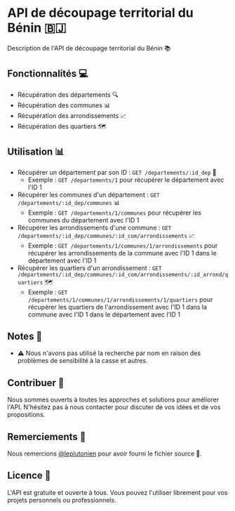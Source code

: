 # API de découpage territorial du Bénin 🇧🇯

Description de l'API de découpage territorial du Bénin 📚

## Fonctionnalités 💻

* Récupération des départements 🔍
* Récupération des communes 📊
* Récupération des arrondissements 📈
* Récupération des quartiers 🗺️

## Utilisation 📊

* Récupérer un département par son ID : `GET /departements/:id_dep` 📝
	+ Exemple : `GET /departements/1` pour récupérer le département avec l'ID 1
* Récupérer les communes d'un département : `GET /departements/:id_dep/communes` 📊
	+ Exemple : `GET /departements/1/communes` pour récupérer les communes du département avec l'ID 1
* Récupérer les arrondissements d'une commune : `GET /departements/:id_dep/communes/:id_com/arrondissements` 📈
	+ Exemple : `GET /departements/1/communes/1/arrondissements` pour récupérer les arrondissements de la commune avec l'ID 1 dans le département avec l'ID 1
* Récupérer les quartiers d'un arrondissement : `GET /departements/:id_dep/communes/:id_com/arrondissements/:id_arrond/quartiers` 🗺️
	+ Exemple : `GET /departements/1/communes/1/arrondissements/1/quartiers` pour récupérer les quartiers de l'arrondissement avec l'ID 1 dans la commune avec l'ID 1 dans le département avec l'ID 1

## Notes 📝

* ⚠️ Nous n'avons pas utilisé la recherche par nom en raison des problèmes de sensibilité à la casse et autres.

## Contribuer 🤝

Nous sommes ouverts à toutes les approches et solutions pour améliorer l'API. N'hésitez pas à nous contacter pour discuter de vos idées et de vos propositions.

## Remerciements 🎉

Nous remercions [@leplutonien](https://github.com/leplutonien) pour avoir fourni le fichier source 👏.

## Licence 📜

L'API est gratuite et ouverte à tous. Vous pouvez l'utiliser librement pour vos projets personnels ou professionnels.
